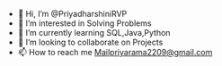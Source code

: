 - 👋 Hi, I’m @PriyadharshiniRVP
- 👀 I’m interested in Solving Problems
- 🌱 I’m currently learning SQL,Java,Python
- 💞️ I’m looking to collaborate on Projects
- 📫 How to reach me Mailpriyarama2209@gmail.com

<!---
PriyadharshiniRVP/PriyadharshiniRVP is a ✨ special ✨ repository because its `README.md` (this file) appears on your GitHub profile.
You can click the Preview link to take a look at your changes.
--->
